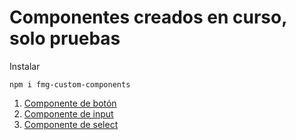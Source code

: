 # Componentes creados en curso, solo pruebas

Instalar

```
npm i fmg-custom-components
```

1. [Componente de botón](#boton)
2. [Componente de input](#input)
3. [Componente de select](#select)


